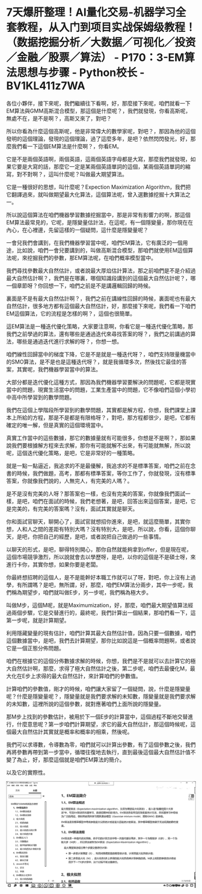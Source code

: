 # 7天爆肝整理！AI量化交易-机器学习全套教程，从入门到项目实战保姆级教程！（数据挖掘分析／大数据／可视化／投资／金融／股票／算法） - P170：3-EM算法思想与步骤 - Python校长 - BV1KL411z7WA

各位小夥伴，接下來呢，我們繼續往下看啊，好，那麼接下來呢，咱們就看一下EM算法與GMM高斯混合模型，那這個是什麼呢？，我們就發現，你看高斯呢，無處不在，是不是啊？，高斯又來了，對吧？

所以你看為什麼這個高斯呢，他是非常偉大的數學家呢，對吧？，那因為他的這個發明的這個理論，發現的這個理論，過了這麼多年，是吧？依然閃閃發光，好，那麼我們看一下這個EM算法是什麼啊？，你看EM。

它是不是兩個英語啊，兩個英語，這兩個英語字母都是大寫，那麼我們就發現，如果它要是大寫的話，那麼它一定是某兩個英語單詞的這個，某兩個英語單詞的縮寫，對不對啊？，這叫什麼呢？叫做最大期望算法。

它是一種很好的思想，叫什麼呢？Expection Maximization Algorithm，我們把它翻譯過來，就叫做期望最大化算法，這個算法呢，曾入選數據挖掘十大算法之一。

所以說這個算法在咱們機器學習數據挖掘當中，那是非常有影響力的啊，那這個EM算法最常見的，它呢，是隱變量估計法，在這呢，有一個隱變量，那你現在在內心，在心裡邊，先留這樣的一個疑問，這什麼是隱變量呢？

一會兒我們會講到，在我們機器學習當中呢，咱們EM算法，它有廣泛的一個用途，比如說，咱們一會兒要講到的，叫做高斯混合模型，那咱們就使用EM這個算法呢，來挖掘我們的參數，那EM算法呢，在咱們概率模型當中。

我們尋找參數最大自然估計，或者說最大厚焰估計算法，那之前咱們是不是介紹過最大自然估計啊？，我們是在哪裏，哪個知識段講到的這個最大自然估計呢？，哪一個章節呀？你回想一下，咱們之前是不是講邏輯回歸的時候。

裏面是不是有最大自然估計啊？，我們之前在講線性回歸的時候，裏面呢也有最大自然估計，很多地方都有這個最大自然估計，好，那麼接下來呢，我們看一下咱們EM這個算法，它的流程是怎樣的啊？，這個也很簡單。

這EM算法是一種迭代優化策略，大家要注意啊，你看它是一種迭代優化策略，那我們之前學過的算法，還有哪些是通過迭代來尋找答案的呀？，我們之前講過的算法，哪些是通過迭代進行求解的呀？，你想一想。

咱們線性回歸當中的梯度下降，它是不是就是一種迭代呀？，咱們支持限量機當中的SMO算法，是不是也是這種迭代呀？，就是我循環多次，然後找它最佳的答案，其實呢，我們機器學習當中的算法。

大部分都是迭代優化這種方式，那因為我們機器學習要解決的問題呢，它都是現實當中的問題，現實生活當中的問題，工業生產當中的問題，它不像咱們這個小學初中高中所學習到的數學問題。

我們在這個上學階段所學習到的數學問題，其實都是解方程，你想，我們課堂上課本上所給的方程，那是不是都是有限格呀？，對吧，那方程都很少，是吧，它都有確定的唯一解，但是真實的這個環境當中。

真實工作當中的這些數據，那它的數據量就有可能很多，你想是不是啊？，那如果說我們要根據解方程來去求解，那你有可能就解不出來，有可能就無解，所以說呢，這個迭代優化策略，是吧，它是非常好的一種策略。

就是一點一點逼近，我追求的不是最優解，我追求的不是標準答案，咱們之前在念書的時候，我們做題，高考，那都有標準答案，等你工作了，你就發現，沒有標準答案，你就像我們說的，人無完人，有完美的人嗎？。

是不是沒有完美的人呀？那答案也一樣，也沒有完美的答案，你就像我們面試一樣，是吧，咱們在面試的時候，我們老想著，是吧，回答出來這個答案，是吧，它是完美的，有完美的答案嗎？沒有，面試其實就是聊天。

你和面試官聊天，聊開心了，面試官就想招你進來，是吧，就這麼簡單，其實你想，人和人之間的差距有特別大嗎？沒有特別大，是吧，所以說，你看，這個你聊天，是吧，你把自己的經歷，是吧，或者說把自己做過的一些事情。

以聊天的形式，是吧，聊得特別開心，那你自然就能夠拿到offer，但是現在呢，這個市場競爭激烈，所以說就會去以學歷呀，是吧，以你的這個是不是碩士呀，來進行卡你，其實你想，如果你要是老闆。

你最終想招聘的這個人，是不是能幹好本職工作就可以了呀，對吧，你上沒有上過學，有所謂嗎？是吧，無所謂，好，那麼，咱們EM算法分兩步，其中一步呢，我們稱為期望步，咱們就叫做E步，另一步呢，我們稱為極大步。

叫做M步，這個M呢，就是Maximumization，好，那麼，咱們最大期望值算法經過兩個步驟，它是交替進行的，最終呢，我們計算出一個結果，那咱們看一下，這第一步呢，就是計算期望。

利用隱藏變量的現有估計，咱們計算其最大自然估計值，因為只要一個數據，咱們這個數據當中，是吧，我們去計算期望，那你比如說這是一個概率問題啊，或者說它是一個正態分佈問題。

咱們在根據它的這個分佈數據求解的時候，你想，我們是不是就可以去計算它的極大自然估計啊，那麼，求得了極大自然估計之後，第二步呢，咱們去最優化M，最大化在E步上求得的最大自然估計，來計算咱們的參數值。

計算咱們的參數值，剛才的時候，咱們讓大家留了一個疑問，說，什麼是隱變量呢？什麼是隱變量呢？，隱變量就是我們要求解的未知數，隱變量就是我們要求解的未知數，這裡所說的這個參數，就對應著咱們上面所說的隱變量。

那M步上找到的參數估計，被用於下一個E步的計算當中，這個過程不斷地交替進行，什麼意思呢？第一步咱們計算期望，求它的最大自然估計，那這個時候呢，這個最大自然估計其實就是概率和概率的相乘，然後呢。

我們可以求導數，令導數為零，咱們就可以計算出參數，有了這個參數之後，我們再將參數再帶到第一步當中，循環往復地去執行，直到最後這個最大自然估計值不變了為止，好，那麼這個就是咱們EM算法的簡介。

以及它的實際性。

![](img/f1c47c008d6ee007cb0ebe9f9fa1bd46_1.png)